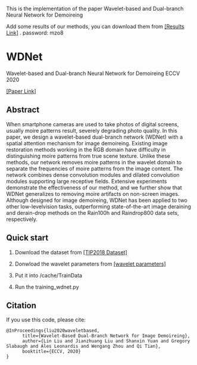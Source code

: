 This is the implementation of the paper Wavelet-based and Dual-branch Neural Network for Demoireing

Add some results of our methods, you can download them from [\[Results Link\]](https://rec.ustc.edu.cn/share/7c8a3660-0554-11ec-a174-0fa977d04109) . password: mzo8

# WDNet
Wavelet-based and Dual-branch Neural Network for Demoireing ECCV 2020

[\[Paper Link\]](https://arxiv.org/abs/2007.07173) 

## Abstract
When smartphone cameras are used to take photos of digital screens, usually moire patterns result, severely degrading photo quality. In this paper, we design a wavelet-based dual-branch network (WDNet) with a spatial attention mechanism for image demoireing. Existing image restoration methods working in the RGB domain have difficulty in distinguishing moire patterns from true scene texture. Unlike these methods, our network removes moire patterns in the wavelet domain to separate the frequencies of moire patterns from the image content. The network combines dense convolution modules and dilated convolution modules supporting large receptive fields. Extensive experiments demonstrate the effectiveness of our method, and we further show that WDNet generalizes to removing moire artifacts on non-screen images. Although designed for image demoireing, WDNet has been applied to two other low-levelvision tasks, outperforming state-of-the-art image deraining and derain-drop methods on the Rain100h and Raindrop800 data sets, respectively.

## Quick start
1. Download the dataset from [\[TIP2018 Dataset\]](https://drive.google.com/drive/folders/109cAIZ0ffKLt34P7hOMKUO14j3gww2UC?usp=sharing)

2. Donwload the wavelet parameters from [\[wavelet parameters\]](https://github.com/hhb072/WaveletSRNet)

3. Put it into /cache/TrainData

4. Run the training_wdnet.py

## Citation
If you use this code, please cite:
```
@InProceedings{liu2020waveletbased,
      title={Wavelet-Based Dual-Branch Network for Image Demoireing}, 
      author={Lin Liu and Jianzhuang Liu and Shanxin Yuan and Gregory Slabaugh and Ales Leonardis and Wengang Zhou and Qi Tian},
      booktitle={ECCV, 2020}
}
```
